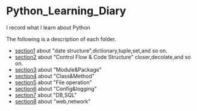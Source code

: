 # Python_Learning_Diary

I record what I learn about Python

The following is a description of each folder.

- [section1](https://github.com/hyuraku/Python_Learning_Diary/tree/master/section1) about "date structure",dictionary,tuple,set,and so on.
- [section2](https://github.com/hyuraku/Python_Learning_Diary/tree/master/section2) about "Control Flow & Code Structure" closer,decolate,and so on.
- [section3](https://github.com/hyuraku/Python_Learning_Diary/tree/master/section3) about "Module&Package"
- [section4](https://github.com/hyuraku/Python_Learning_Diary/tree/master/section4) about "Class&Method"
- [section5](https://github.com/hyuraku/Python_Learning_Diary/tree/master/section5) about "File operation"
- [section6](https://github.com/hyuraku/Python_Learning_Diary/tree/master/section6) about "Config&logging"
- [section7](https://github.com/hyuraku/Python_Learning_Diary/tree/master/section7) about "DB,SQL"
- [section8](https://github.com/hyuraku/Python_Learning_Diary/tree/master/section8) about "web,network"
